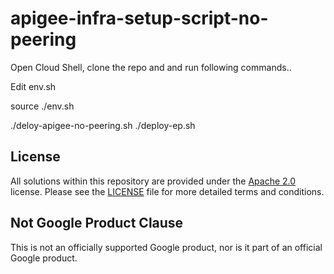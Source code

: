 # apigee-infra-setup-script-no-peering
Open Cloud Shell, clone the repo and and run following commands..

Edit env.sh

source ./env.sh

./deloy-apigee-no-peering.sh
./deploy-ep.sh

## License

All solutions within this repository are provided under the
[Apache 2.0](https://www.apache.org/licenses/LICENSE-2.0) license.
Please see the [LICENSE](./LICENSE.txt) file for more detailed terms and conditions.

## Not Google Product Clause

This is not an officially supported Google product, nor is it part of an
official Google product.
